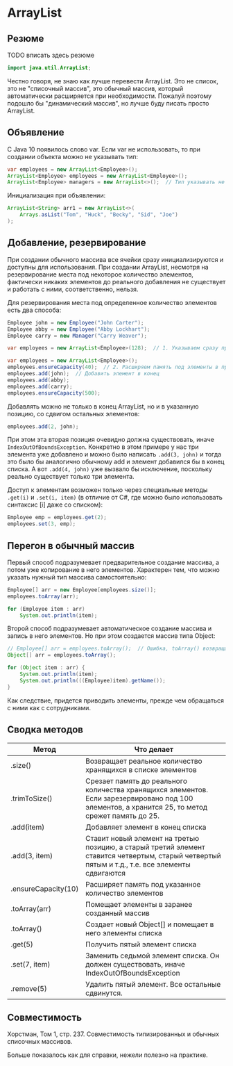 # ArrayList

## Резюме

TODO вписать здесь резюме

```java
import java.util.ArrayList;
```

Честно говоря, не знаю как лучше перевести ArrayList. Это не список, это не "списочный массив", это обычный массив, который автоматически расширяется при необходимости. Пожалуй поэтому подошло бы "динамический массив", но лучше буду писать просто ArrayList.

## Объявление

C Java 10 появилось слово var. Если var не использовать, то при создании объекта можно не указывать тип:

```java
var employees = new ArrayList<Employee>();
ArrayList<Employee> employees = new ArrayList<Employee>();
ArrayList<Employee> managers = new ArrayList<>();  // Тип указывать не обязательно
```

Инициализация при объявлении:

```java
ArrayList<String> arr1 = new ArrayList<>(
    Arrays.asList("Tom", "Huck", "Becky", "Sid", "Joe")
);
```

## Добавление, резервирование

При создании обычного массива все ячейки сразу инициализируются и доступны для использования. При создании ArrayList, несмотря на резервирование места под некоторое количество элементов, фактически никаких элементов до реального добавления не существует и работать с ними, соответственно, нельзя.

Для резервирования места под определенное количество элементов есть два способа:

```java
Employee john = new Employee("John Carter");
Employee abby = new Employee("Abby Lockhart");
Employee carry = new Manager("Carry Weaver");

var employees = new ArrayList<Employee>(128);  // 1. Указываем сразу при объявлении

var employees = new ArrayList<Employee>();
employees.ensureCapacity(40);  // 2. Расширяем память под элементы в произвольный момент
employees.add(john);  // Добавить элемент в конец
employees.add(abby);
employees.add(carry);
employees.ensureCapacity(500);
```

Добавлять можно не только в конец ArrayList, но и в указанную позицию, со сдвигом остальных элементов:

```java
employees.add(2, john);
```

При этом эта вторая позиция очевидно должна существовать, иначе `IndexOutOfBoundsException`. Конкретно в этом примере  у нас три элемента уже добавлено и можно было написать `.add(3, john)` и тогда это было бы аналогично обычному add и элемент добавился бы в конец списка. А вот `.add(4, john)` уже вызвало бы исключение, поскольку реально существует только три элемента.

Доступ к элементам возможен только через специальные методы `.get(i)` и `.set(i, item)` (в отличие от C#, где можно было использовать синтаксис [i] даже со списком):

```java
Employee emp = employees.get(2);
employees.set(3, emp);
```

## Перегон в обычный массив

Первый способ подразумевает предварительное создание массива, а потом уже копирование в него элементов. Характерен тем, что можно указать нужный тип массива самостоятельно:

```java
Employee[] arr = new Employee[employees.size()];
employees.toArray(arr);

for (Employee item : arr)
	System.out.println(item);
```

Второй способ подразумевает автоматическое создание массива и запись в него элементов. Но при этом создается массив типа Object:

```java
// Employee[] arr = employees.toArray();  // Ошибка, toArray() возвращает Object[]
Object[] arr = employees.toArray();

for (Object item : arr) {
	System.out.println(item);
    System.out.println(((Employee)item).getName());
}
```

Как следствие, придется приводить элементы, прежде чем обращаться с ними как с сотрудниками.

## Сводка методов

| Метод               | Что делает                                                   |
| ------------------- | ------------------------------------------------------------ |
| .size()             | Возвращает реальное количество хранящихся в списке элементов |
| .trimToSize()       | Срезает память до реального количества хранящихся элементов. Если зарезервировано под 100 элементов, а хранится 25, то метод срежет память до 25. |
| .add(item)          | Добавляет элемент в конец списка                             |
| .add(3,  item)      | Ставит новый элемент на третью позицию, а старый третий элемент ставится четвертым, старый четвертый пятым и т.д., т.е. все элементы сдвигаются |
| .ensureCapacity(10) | Расширяет память под указанное количество элементов          |
| .toArray(arr)       | Помещает элементы в заранее созданный массив                 |
| .toArray()          | Создает новый Object[] и помещает в него элементы списка     |
| .get(5)             | Получить пятый элемент списка                                |
| .set(7, item)       | Заменить седьмой элемент списка. Он должен существовать, иначе IndexOutOfBoundsException |
| .remove(5)          | Удалить пятый элемент. Все остальные сдвинутся.              |

## Совместимость

Хорстман, Том 1, стр. 237. Совместимость типизированных и обычных списочных массивов.

Больше показалось как для справки, нежели полезно на практике.